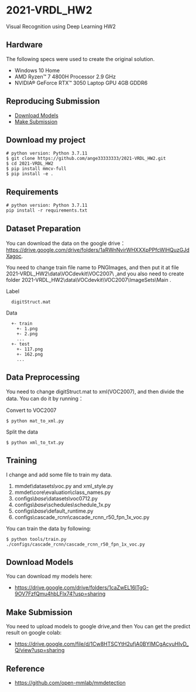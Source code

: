 # 2021-VRDL_HW2
Visual Recognition using Deep Learning HW2

##  Hardware

The following specs were used to create the original solution.

* Windows 10 Home
* AMD Ryzen™ 7 4800H Processor 2.9 GHz
* NVIDIA® GeForce RTX™ 3050 Laptop GPU 4GB GDDR6

## Reproducing Submission

*   [Download Models](#Download-Models)
*   [Make Submission](#Make-Submission)

## Download my project

```download
# python version: Python 3.7.11
$ git clone https://github.com/ange33333333/2021-VRDL_HW2.git
$ cd 2021-VRDL_HW2
$ pip install mmcv-full
$ pip install -e .
```

## Requirements

```train
# python version: Python 3.7.11
pip install -r requirements.txt
```

## Dataset Preparation
You can download the data on the google drive：https://drive.google.com/drive/folders/1aRWnNvirWHXXXpPPfcWlHQuzGJdXagoc.

You need to change train file name to PNGImages, and then put it at file 2021-VRDL_HW2\data\VOCdevkit\VOC2007\ ,and you also need to create folder 2021-VRDL_HW2\data\VOCdevkit\VOC2007\ImageSets\Main .

Label 
```label
  digitStruct.mat
```

Data
```data
  +- train
    +- 1.png
    +- 2.png
    ...
  +- test
    +- 117.png
    +- 162.png
    ...
```
## Data Preprocessing
You need to change digitStruct.mat to xml(VOC2007), and then divide the data.
You can do it by running：

Convert to VOC2007
```Data Preprocessing
$ python mat_to_xml.py
```

Split the data
```Data Preprocessing
$ python xml_to_txt.py
```

## Training
I change and add some file to train my data.
1. mmdet\datasets\voc.py and xml_style.py
2. mmdet\core\evaluation\class_names.py
3. configs\\_base_\\datasets\voc0712.py
4. configs\\_base_\\schedules\schedule_1x.py
5. configs\\_base_\\default_runtime.py
6. configs\cascade_rcnn\cascade_rcnn_r50_fpn_1x_voc.py 

You can train the data by following:

```train
$ python tools/train.py ./configs/cascade_rcnn/cascade_rcnn_r50_fpn_1x_voc.py
```

## Download Models

You can download my models here:

- https://drive.google.com/drive/folders/1caZwEL16lTgG-9OV7FzfQmu4hbLFlx74?usp=sharing

## Make Submission

You need to upload models to google drive,and then You can get the predict result on google colab:

- https://drive.google.com/file/d/1Cw8HTSCYtH2ufjA0BYIMCgAcyuHIvD_Q/view?usp=sharing

## Reference

- https://github.com/open-mmlab/mmdetection
